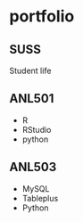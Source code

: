 # portfolio

## SUSS
Student life

## ANL501
- R
- RStudio
- python

## ANL503
- MySQL
- Tableplus
- Python
